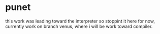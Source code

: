 # punet
this work was leading toward the interpreter so stoppint it here for now, 
currently work on branch venus, where i will be work toward compiler.
